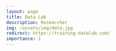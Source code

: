 ```yaml
---
layout: page
title: Data Lab
description: Researcher
img: /assets/img/data.jpg
redirect: https://training-datalab.com/
importance: 1
---
```

